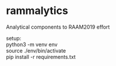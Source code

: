 # rammalytics
Analytical components to RAAM2019 effort

setup:  
python3 -m venv env  
source ./env/bin/activate   
pip install -r requirements.txt  
